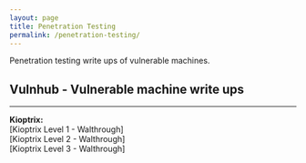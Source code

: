 ```yaml
---
layout: page
title: Penetration Testing
permalink: /penetration-testing/
---
```

Penetration testing write ups of vulnerable machines.

<h2>Vulnhub - Vulnerable machine write ups</h2>
<hr>
<strong>Kioptrix:</strong><br>
[Kioptrix Level 1 - Walthrough]
<br>
[Kioptrix Level 2 - Walthrough]
<br>
[Kioptrix Level 3 - Walthrough]

[Kioptrix Level 1 - Walthrough]: https://kyle-c-simmons.github.io/vulnhub/vulnerable-machine/2019/04/09/Kioptrix-level1.html
[Kioptrix Level 2 - Walthrough]: https://kyle-c-simmons.github.io/vulnhub/vulnerable-machine/2019/04/10/Kioptrix-level2.html
[Kioptrix Level 3 - Walthrough]: https://kyle-c-simmons.github.io/vulnhub/vulnerable-machine/2019/04/14/Kioptrix-level3.html
